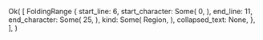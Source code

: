 Ok(
    [
        FoldingRange {
            start_line: 6,
            start_character: Some(
                0,
            ),
            end_line: 11,
            end_character: Some(
                25,
            ),
            kind: Some(
                Region,
            ),
            collapsed_text: None,
        },
    ],
)
